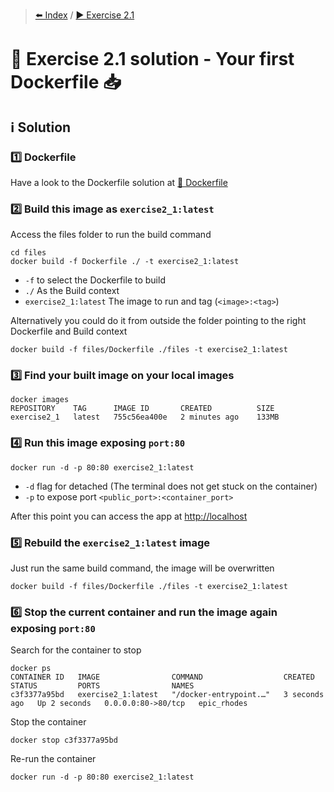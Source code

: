 > [⬅️ Index](../README.md) / [▶️ Exercise 2.1](exercise2_1.md)
# 🧩 Exercise 2.1 solution - Your first Dockerfile 📥

## ℹ️ Solution

### 1️⃣ Dockerfile

Have a look to the Dockerfile solution at [📄 Dockerfile](solution/Dockerfile)

### 2️⃣ Build this image as `exercise2_1:latest`
Access the files folder to run the build command

```shell
cd files
docker build -f Dockerfile ./ -t exercise2_1:latest
```

* `-f` to select the Dockerfile to build
* `./` As the Build context
* `exercise2_1:latest` The image to run and tag (`<image>:<tag>`)

Alternatively you could do it from outside the folder pointing to the right Dockerfile and Build context

```shell
docker build -f files/Dockerfile ./files -t exercise2_1:latest
```

### 3️⃣ Find your built image on your local images

```shell
docker images
REPOSITORY    TAG      IMAGE ID       CREATED          SIZE
exercise2_1   latest   755c56ea400e   2 minutes ago    133MB
```

### 4️⃣ Run this image exposing `port:80`

```shell
docker run -d -p 80:80 exercise2_1:latest
```

* `-d` flag for detached (The terminal does not get stuck on the container)
* `-p` to expose port `<public_port>:<container_port>`

After this point you can access the app at [http://localhost](http://localhost)

### 5️⃣ Rebuild the `exercise2_1:latest` image

Just run the same build command, the image will be overwritten

```shell
docker build -f files/Dockerfile ./files -t exercise2_1:latest
```

### 6️⃣ Stop the current container and run the image again exposing `port:80`

Search for the container to stop

```shell
docker ps
CONTAINER ID   IMAGE                COMMAND                  CREATED         STATUS         PORTS                NAMES
c3f3377a95bd   exercise2_1:latest   "/docker-entrypoint.…"   3 seconds ago   Up 2 seconds   0.0.0.0:80->80/tcp   epic_rhodes
```

Stop the container
```shell
docker stop c3f3377a95bd
```

Re-run the container
```shell
docker run -d -p 80:80 exercise2_1:latest
```
